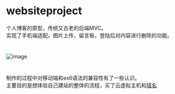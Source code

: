 # websiteproject
个人博客的原型，传统又古老的后端MVC。<br>实现了手机端适配，图片上传，留言板，登陆后对内容进行删除的功能。
#
![image](https://github.com/eret9616/websiteproject/blob/master/show.gif)

#
制作的过程中对移动端和es6语法的兼容性有了一些认识。<br>
主要目的是想体验自己建站的整体的流程，买了云虚拟主机和<a href="http://www.huhao.info">域名</a>
